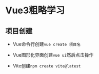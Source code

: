 # Vue3粗略学习



## 项目创建

- Vue命令行创建`vue create 项目名`

- Vue图形化界面创建`vue ui`然后点击操作

- Vite创建`npm create vite@latest`

	

 